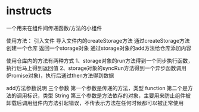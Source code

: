 # instructs
一个用来在组件间传递函数/方法的小组件

使用方法：
引入文件
导入文件内的createStorage方法
通过createStorage方法创建一个仓库 返回一个storage对象
通过storage对象的add方法给仓库添加内容

使用仓库内的方法有两种方式
  1、storage对象的run方法得到一个同步执行函数，执行后马上得到返回值
  2、storage对象的syncRun方法得到一个异步函数调用(Promise对象)，执行后通过then方法得到数据
  
  add方法参数说明 三个参数 
    第一个参数是传递的方法，类型 function
    第二个是方法的调用标识，类型 String
    第三个参数是方法依存的对象，主要用来防止组件被卸载后调用组件内方法引起错误，不传表示方法在任何时候都可以被正常使用
